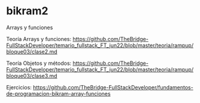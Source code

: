 # bikram2
Arrays y funciones

Teoría Arrays y funciones: https://github.com/TheBridge-FullStackDeveloper/temario_fullstack_FT_jun22/blob/master/teoria/rampup/bloque03/clase2.md

Teoría Objetos y métodos: https://github.com/TheBridge-FullStackDeveloper/temario_fullstack_FT_jun22/blob/master/teoria/rampup/bloque03/clase3.md

Ejercicios: https://github.com/TheBridge-FullStackDeveloper/fundamentos-de-programacion-bikram-array-funciones